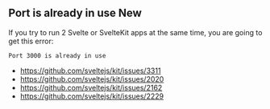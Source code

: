 ## Port is already in use <span class="text-2xs text-yellow-400">New</span>

If you try to run 2 Svelte or SvelteKit apps at the same time, you are going to get this error:

```
Port 3000 is already in use
```

- https://github.com/sveltejs/kit/issues/3311
- https://github.com/sveltejs/kit/issues/2020
- https://github.com/sveltejs/kit/issues/2162
- https://github.com/sveltejs/kit/issues/2229
